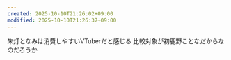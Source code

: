 ```yaml
---
created: 2025-10-10T21:26:02+09:00
modified: 2025-10-10T21:26:37+09:00
---
```


朱灯となみは消費しやすいVTuberだと感じる
比較対象が初鹿野ことなだからなのだろうか
